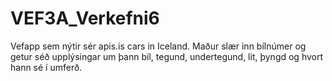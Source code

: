 # VEF3A_Verkefni6

Vefapp sem nýtir sér apis.is cars in Iceland.
Maður slær inn bílnúmer og getur séð upplýsingar um þann bíl, tegund, undertegund, lit, þyngd og hvort hann sé í umferð.
